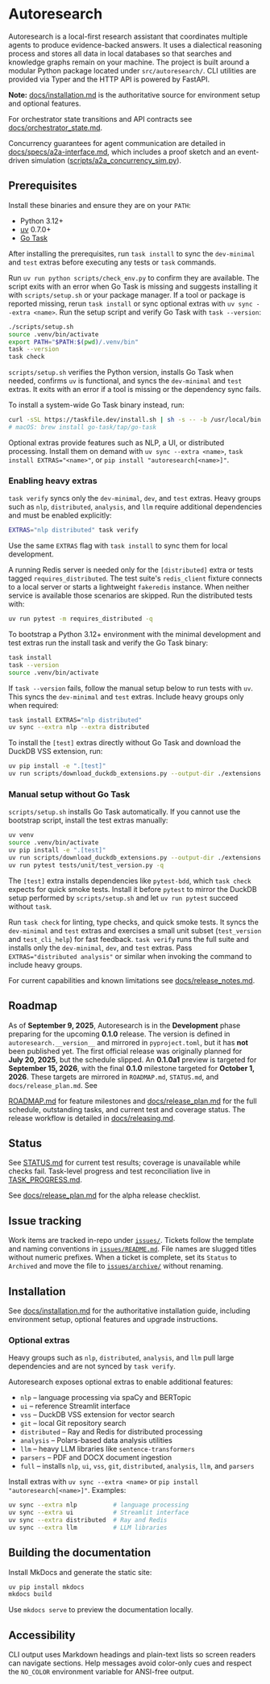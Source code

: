 # Autoresearch

Autoresearch is a local-first research assistant that coordinates multiple agents to
produce evidence-backed answers. It uses a dialectical reasoning process and stores all
data in local databases so that searches and knowledge graphs remain on your machine.
The project is built around a modular Python package located under `src/autoresearch/`.
CLI utilities are provided via Typer and the HTTP API is powered by FastAPI.

**Note:** [docs/installation.md](docs/installation.md) is the authoritative
source for environment setup and optional features.

For orchestrator state transitions and API contracts see
[docs/orchestrator_state.md](docs/orchestrator_state.md).

Concurrency guarantees for agent communication are detailed in
[docs/specs/a2a-interface.md](docs/specs/a2a-interface.md), which includes a
proof sketch and an event-driven simulation
([scripts/a2a_concurrency_sim.py](scripts/a2a_concurrency_sim.py)).

## Prerequisites

Install these binaries and ensure they are on your `PATH`:

- Python 3.12+
- [uv](https://github.com/astral-sh/uv) 0.7.0+
- [Go Task](https://taskfile.dev/)

After installing the prerequisites, run `task install` to sync the
`dev-minimal` and `test` extras before executing any tests or `task`
commands.

Run `uv run python scripts/check_env.py` to confirm they are available. The
script exits with an error when Go Task is missing and suggests installing it
with `scripts/setup.sh` or your package manager. If a tool or package is
reported missing, rerun `task install` or sync optional extras with
`uv sync --extra <name>`. Run the setup script and verify Go Task with
`task --version`:

```bash
./scripts/setup.sh
source .venv/bin/activate
export PATH="$PATH:$(pwd)/.venv/bin"
task --version
task check
```

`scripts/setup.sh` verifies the Python version, installs Go Task when needed,
confirms `uv` is functional, and syncs the `dev-minimal` and `test` extras. It
exits with an error if a tool is missing or the dependency sync fails.

To install a system-wide Go Task binary instead, run:

```bash
curl -sSL https://taskfile.dev/install.sh | sh -s -- -b /usr/local/bin
# macOS: brew install go-task/tap/go-task
```

Optional extras provide features such as NLP, a UI, or distributed
processing. Install them on demand with `uv sync --extra <name>`, `task
install EXTRAS="<name>"`, or `pip install "autoresearch[<name>]"`.

### Enabling heavy extras

`task verify` syncs only the `dev-minimal`, `dev`, and `test` extras.
Heavy groups such as `nlp`, `distributed`, `analysis`, and `llm` require
additional dependencies and must be enabled explicitly:

```bash
EXTRAS="nlp distributed" task verify
```

Use the same `EXTRAS` flag with `task install` to sync them for local
development.

A running Redis server is needed only for the `[distributed]` extra or tests
tagged `requires_distributed`. The test suite's `redis_client` fixture connects
to a local server or starts a lightweight `fakeredis` instance. When neither
service is available those scenarios are skipped. Run the distributed tests
with:

```bash
uv run pytest -m requires_distributed -q
```

To bootstrap a Python 3.12+ environment with the minimal development and
test extras run the install task and verify the Go Task binary:

```bash
task install
task --version
source .venv/bin/activate
```

If `task --version` fails, follow the manual setup below to run tests with
`uv`. This syncs the `dev-minimal` and `test` extras. Include heavy groups
only when required:

```bash
task install EXTRAS="nlp distributed"
uv sync --extra nlp --extra distributed
```

To install the `[test]` extras directly without Go Task and download the DuckDB
VSS extension, run:

```bash
uv pip install -e ".[test]"
uv run scripts/download_duckdb_extensions.py --output-dir ./extensions
```

### Manual setup without Go Task

`scripts/setup.sh` installs Go Task automatically. If you cannot use the
bootstrap script, install the test extras manually:

```bash
uv venv
source .venv/bin/activate
uv pip install -e ".[test]"
uv run scripts/download_duckdb_extensions.py --output-dir ./extensions
uv run pytest tests/unit/test_version.py -q
```

The `[test]` extra installs dependencies like `pytest-bdd`, which `task check`
expects for quick smoke tests. Install it before `pytest` to mirror the DuckDB
setup performed by `scripts/setup.sh` and let `uv run pytest` succeed without
`task`.

Run `task check` for linting, type checks, and quick smoke tests. It syncs the
`dev-minimal` and `test` extras and exercises a small unit subset
(`test_version` and `test_cli_help`) for fast feedback. `task verify` runs the
full suite and installs only the `dev-minimal`, `dev`, and `test` extras.
Pass `EXTRAS="distributed analysis"` or similar when invoking the command to
include heavy groups.

For current capabilities and known limitations see
[docs/release_notes.md](docs/release_notes.md).

## Roadmap

As of **September 9, 2025**, Autoresearch is in the **Development** phase
preparing for the upcoming **0.1.0** release. The version is defined in
`autoresearch.__version__` and mirrored in `pyproject.toml`, but it has
**not** been published yet. The first official release was originally
planned for **July 20, 2025**, but the schedule slipped. An
**0.1.0a1** preview is targeted for **September 15, 2026**, with
the final **0.1.0** milestone targeted for **October 1, 2026**. These
targets are mirrored in `ROADMAP.md`, `STATUS.md`, and
`docs/release_plan.md`. See

[ROADMAP.md](ROADMAP.md) for feature milestones and
[docs/release_plan.md](docs/release_plan.md) for the full schedule,
outstanding tasks, and current test and coverage status. The release
workflow is detailed in [docs/releasing.md](docs/releasing.md).

## Status

See [STATUS.md](STATUS.md) for current test results; coverage is unavailable
while checks fail.
Task-level progress and test reconciliation live in
[TASK_PROGRESS.md](TASK_PROGRESS.md).

See [docs/release_plan.md](docs/release_plan.md#alpha-release-checklist) for the
alpha release checklist.

## Issue tracking

Work items are tracked in-repo under [`issues/`](issues). Tickets follow
the template and naming conventions in
[`issues/README.md`](issues/README.md). File names are slugged titles
without numeric prefixes. When a ticket is complete, set its `Status` to
`Archived` and move the file to [`issues/archive/`](issues/archive)
without renaming.

## Installation

See [docs/installation.md](docs/installation.md) for the authoritative
installation guide, including environment setup, optional features and
upgrade instructions.

### Optional extras

Heavy groups such as `nlp`, `distributed`, `analysis`, and `llm` pull large
dependencies and are not synced by `task verify`.

Autoresearch exposes optional extras to enable additional features:

- `nlp` – language processing via spaCy and BERTopic
- `ui` – reference Streamlit interface
- `vss` – DuckDB VSS extension for vector search
- `git` – local Git repository search
- `distributed` – Ray and Redis for distributed processing
- `analysis` – Polars-based data analysis utilities
- `llm` – heavy LLM libraries like `sentence-transformers`
- `parsers` – PDF and DOCX document ingestion
- `full` – installs `nlp`, `ui`, `vss`, `git`, `distributed`,
  `analysis`, `llm`, and `parsers`

Install extras with `uv sync --extra <name>` or
`pip install "autoresearch[<name>]"`. Examples:

```bash
uv sync --extra nlp          # language processing
uv sync --extra ui           # Streamlit interface
uv sync --extra distributed  # Ray and Redis
uv sync --extra llm          # LLM libraries
```

## Building the documentation

Install MkDocs and generate the static site:

```bash
uv pip install mkdocs
mkdocs build
```

Use `mkdocs serve` to preview the documentation locally.

## Accessibility

CLI output uses Markdown headings and plain-text lists so screen readers can
navigate sections. Help messages avoid color-only cues and respect the
`NO_COLOR` environment variable for ANSI-free output.
